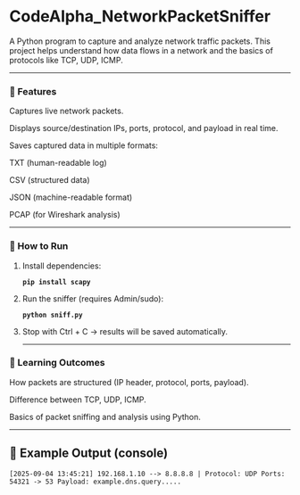 # CodeAlpha_NetworkPacketSniffer

A Python program to capture and analyze network traffic packets.
This project helps understand how data flows in a network and the basics of protocols like TCP, UDP, ICMP.

---

### 🎯 Features

Captures live network packets.

Displays source/destination IPs, ports, protocol, and payload in real time.

Saves captured data in multiple formats:

TXT (human-readable log)

CSV (structured data)

JSON (machine-readable format)

PCAP (for Wireshark analysis)

---

### 🚀 How to Run

1. Install dependencies:
   
     **`pip install scapy`**
   
   
2. Run the sniffer (requires Admin/sudo):
   
     **`python sniff.py`**
   
   
3. Stop with Ctrl + C → results will be saved automatically.

   ---

### 📖 Learning Outcomes

How packets are structured (IP header, protocol, ports, payload).

Difference between TCP, UDP, ICMP.

Basics of packet sniffing and analysis using Python.

---

## 📂 Example Output (console)
`
[2025-09-04 13:45:21] 192.168.1.10 --> 8.8.8.8 | Protocol: UDP
   Ports: 54321 -> 53
   Payload: example.dns.query.....
`
